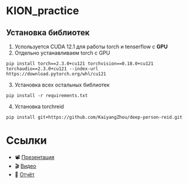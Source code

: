 # KION_practice
## Установка библиотек
1. Успользуется CUDA 12.1 для работы torch и tenserflow с **GPU**
2. Отдельно устанавливаем torch с GPU
```
pip install torch==2.3.0+cu121 torchvision==0.18.0+cu121 torchaudio==2.3.0+cu121 --index-url https://download.pytorch.org/whl/cu121

```
3. Установка всех остальных библиотек
```
pip install -r requirements.txt
```
4. Установка torchreid
```
pip install git+https://github.com/KaiyangZhou/deep-person-reid.git
```

# Ссылки

- 📽️ [Презентация](https://disk.yandex.ru/edit/d/uN-H-BEUaMrcgMgXRSK8bCPegnqahzm72s0qoIz-cKg6cUJoZElnaGZ2UQ)
- 🎬 [Видео](https://disk.yandex.ru/i/_QxxnU3xN41p4Q)
- 📄 [Отчёт](https://disk.yandex.ru/i/ixSeW9BAj6gZtw)
